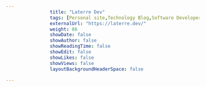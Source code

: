 ---
                title: "Laterre Dev"
                tags: [Personal site,Technology Blog,Software Developer,Portfolio Site]
                externalUrl: "https://laterre.dev/"
                weight: 86
                showDate: false
                showAuthor: false
                showReadingTime: false
                showEdit: false
                showLikes: false
                showViews: false
                layoutBackgroundHeaderSpace: false
                ---
